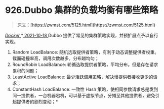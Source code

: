 <!--yml
category: 未分类
date: 0001-01-01 00:00:00
--->

# 926.Dubbo 集群的负载均衡有哪些策略

> 原文：[https://zwmst.com/5125.html](https://zwmst.com/5125.html)

   [ *Docker* ](https://zwmst.com/docker)*[ <time datetime="2021-10-19T00:53:51+08:00"> 2021-10-18 </time> ](https://zwmst.com/5125.html)  Dubbo 提供了常见的集群策略实现，并预扩展点予以自行实现。

1.  Random LoadBalance: 随机选取提供者策略，有利于动态调整提供者权重。截面碰撞率高，调用次数越多，分布越均匀；
2.  RoundRobin LoadBalance: 轮循选取提供者策略，平均分布，但是存在请求累积的问题；
3.  LeastActive LoadBalance: 最少活跃调用策略，解决慢提供者接收更少的请求；
4.  ConstantHash LoadBalance: 一致性 Hash 策略，使相同参数请求总是发到同一提供者，一台机器宕机，可以基于虚拟节点，分摊至其他提供者，避免引起提供者的剧烈变动；*